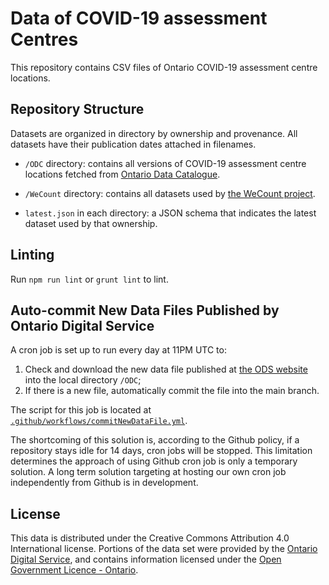 # Data of COVID-19 assessment Centres

This repository contains CSV files of Ontario COVID-19 assessment centre locations.

## Repository Structure

Datasets are organized in directory by ownership and provenance. All datasets have their publication dates attached in
filenames.

* `/ODC` directory: contains all versions of COVID-19 assessment centre locations fetched from [Ontario Data Catalogue](https://data.ontario.ca/dataset/covid-19-assessment-centre-locations).

* `/WeCount` directory: contains all datasets used by [the WeCount project](https://wecount.inclusivedesign.ca/).

* `latest.json` in each directory: a JSON schema that indicates the latest dataset used by that ownership.

## Linting

Run `npm run lint` or `grunt lint` to lint.

## Auto-commit New Data Files Published by Ontario Digital Service

A cron job is set up to run every day at 11PM UTC to:

1. Check and download the new data file published at
[the ODS website](https://data.ontario.ca/dataset/covid-19-assessment-centre-locations) into the local directory `/ODC`;
2. If there is a new file, automatically commit the file into the main branch.

The script for this job is located at [`.github/workflows/commitNewDataFile.yml`](.github/workflows/commitNewDataFile.yml).

The shortcoming of this solution is, according to the Github policy, if a repository stays idle for 14 days, cron jobs
will be stopped. This limitation determines the approach of using Github cron job is only a temporary solution. A long
term solution targeting at hosting our own cron job independently from Github is in development.

## License

This data is distributed under the Creative Commons Attribution 4.0 International license. Portions of the data set
were provided by the [Ontario Digital Service](https://www.ontario.ca/page/ontario-digital-service), and contains
information licensed under the [Open Government Licence - Ontario](https://www.ontario.ca/page/open-government-licence-ontario).
